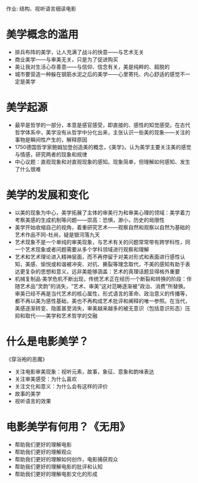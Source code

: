 作业: 结构、视听语言细读电影

# 美学概念的滥用

- 排兵布阵的美学，让人充满了战斗的快意——与艺术无关
- 商业美学——与审美无关，只是为了促进购买
- 美让我对生活心存善意——与信仰、信念有关，美是纯粹的、超脱的
- 城市要营造一种躲在钢筋水泥之后的美学——心里寄托、内心舒适的感觉不一定是美学

# 美学起源

- 最早是哲学的一部分，本意是感官感受，即直接的、感性的知觉感受。在古代哲学体系中，美学没有从哲学中分化出来，主张认识一些美的现象——关注的事物是瞬间性产生的，解释原因
- 1750德国哲学家鲍姆加登创造美的概念，《美学》。认为美学主要关注美的感觉与情感，研究两者的现象和规律
- 中心议题：直观现象和对直观现象的感知。现象简单，但理解如何感知、发生了什么很难

# 美学的发展和变化

- 以美的现象为中心，美学拓展了主体的审美行为和审美心理的领域：美学着力考察美感的生成机制等问题——崇高：恐惧，渺小，历史的局限性
- 美学开始收缩自己的视角，着重研究艺术——观察自然和观察以自然为基础的艺术作品不同-杜尚，疑是银河落九天
- 艺术现象不是一个单纯的审美现象，与艺术有关的问题常常带有跨学科性，同一个艺术现象或者问题需要从多个学科领域进行观察和理解
- 艺术和艺术理论进入精神层面，而不再停留于对美对形式和表面进行感性认知，美感、愉悦或和谐被冲突、对抗、撕裂等理念取代，不美的感知有助于表达更复杂的思想和意义，远非美能够涵盖：艺术的真理话题显得格外重要
- 机械复制品·美学危机不断出现，传统艺术正在经历一个断裂和转换的阶段：伴随艺术品“灵韵”的消失，“艺术、审美”这对范畴逐渐被“政治、消费”所替换。审美已经不再是当代艺术的核心属性，形式语言的革命、政治意义的传播等，都不再以美为感性基础，美也不再构成艺术批评和阐释的唯一参照。在当代，美感逐渐转变、隐匿甚至消失，审美越来越多的被无意识（包括意识形态）压抑和取代——美学和艺术哲学的交融

# 什么是电影美学？

《穿浴袍的恶魔》

- 关注电影审美现象：视听元素，故事，象征、意象和韵味表达
- 关注审美感受：为什么喜欢
- 关注文化和意义：为什么会有这样的评价
- 故事的美学
- 视听语言的效果

# 电影美学有何用？《无用》

- 帮助我们更好的理解电影
- 帮助我们更好的理解观众
- 帮助我们更好的理解如何创作，电影捕获观众
- 帮助我们更好的理解电影的批评和认知
- 帮助我们更好的理解电影文化的形成